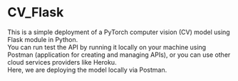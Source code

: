 # CV_Flask
This is a simple deployment of a PyTorch computer vision (CV) model using Flask module in Python.</br>
You can run test the API by running it locally on your machine using Postman (application for creating and managing APIs), or you can use other cloud services providers like Heroku. </br>
Here, we are deploying the model locally via Postman.
